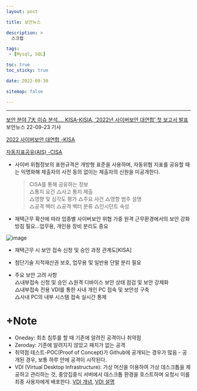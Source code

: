 ```yaml
---
layout: post

title: 보안뉴스

description: >
  스크랩

tags:
 - [Mysql, SQL]

toc: true
toc_sticky: true

date: 2022-09-30

sitemap: false

---
```

---

[보안 분야 7大 이슈 분석.... KISA-KISIA, ‘2022년 사이버보안 대연합’ 첫 보고서 발표](https://www.boannews.com/media/view.asp?idx=110081)  
보안뉴스 22-09-23 기사

[2022 사이버보안 대연합 -KISA](https://www.kisia.or.kr/bucket/uploads/2022/09/22/%EC%82%AC%EC%9D%B4%EB%B2%84%EB%B3%B4%EC%95%88%20%EB%8C%80%EC%97%B0%ED%95%A9%20%EB%B6%84%EA%B3%BC%EB%B3%84%20%EB%B3%B4%EA%B3%A0%EC%84%9C(1%EC%B0%A8)_%EC%B5%9C%EC%A2%85.pdf)

[자동지표공유(AIS) -CISA](https://www.cisa.gov/ais)
- 사이버 위협정보의 표현규격은 개방형 표준을 사용하며, 자동위협 지표를 공유할 때는 익명화해 제출자의 사전 동의 없이는 제출자의 신원을 미공개한다. 
  >CISA를 통해 공유하는 정보   
  △통지 요건 △사고 통지 제출   
  △영향 및 심각도 평가 △주요 사건 △영향 범주 설명   
  △공격 벡터 △공격 벡터 분류 △인시던트 속성

- 재택근무 확산에 따라 업종별 사이버보안 위협 가중
원격 근무환경에서의 보안 강화 방침 필요...업무용, 개인용 장비 분리도 중요

![image](https://user-images.githubusercontent.com/105637541/193165465-1fb086ab-4806-4868-b26d-637fb879c8e4.png)
- 재택근무 시 보안 접속 신청 및 승인 과정 관계도[KISA]

- 첨단기술 지적재산권 보호, 업무용 및 일반용 단말 분리 필요

- 주요 보안 고려 사항  
  △내부접속 신청 및 승인 △원격 디바이스 보안 상태 점검 및 보안 강제화   
  △내부접속 전용 VDI를 통한 사내 개인 PC 접속 및 보안성 구축  
  △사내 PC의 내부 시스템 접속 실시간 통제

# +Note
- Oneday: 최초 침투를 할 때 기존에 알려진 공격이나 취약점
- Zeroday: 기존에 알려지지 않았고 패치가 없는 공격
- 취약점 테스트-POC(Proof of Concept)가 Github에 공개되는 경우가 많음 - 공개된 경우, 보통 하루 안에 공격이 시작된다.
- VDI (Virtual Desktop Infrastructure): 가상 머신을 이용하여 가상 데스크톱을 제공하고 관리하는 것, 중앙집중식 서버에서 데스크톱 환경을 호스트하며 요청시 이를 최종 사용자에게 배포한다. [VDI 개념](http://blog.skby.net/vdi-virtual-desktop-infrastructure/), [VDI 설명](https://potato-yong.tistory.com/3)